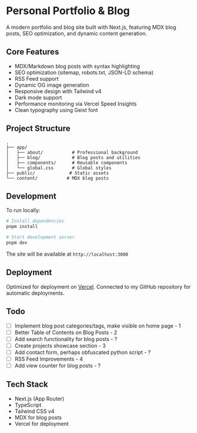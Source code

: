 # Personal Portfolio & Blog

A modern portfolio and blog site built with Next.js, featuring MDX blog posts, SEO optimization, and dynamic content generation.

## Core Features

- MDX/Markdown blog posts with syntax highlighting
- SEO optimization (sitemap, robots.txt, JSON-LD schema)
- RSS Feed support
- Dynamic OG image generation
- Responsive design with Tailwind v4
- Dark mode support
- Performance monitoring via Vercel Speed Insights
- Clean typography using Geist font

## Project Structure

```
.
├── app/
│   ├── about/           # Professional background
│   ├── blog/            # Blog posts and utilities
│   ├── components/      # Reusable components
│   └── global.css       # Global styles
├── public/             # Static assets
└── content/           # MDX blog posts
```

## Development

To run locally:

```bash
# Install dependencies
pnpm install

# Start development server
pnpm dev
```

The site will be available at `http://localhost:3000`

## Deployment

Optimized for deployment on [Vercel](https://vercel.com). Connected to my GitHub repository for automatic deployments.

## Todo

- [ ] Implement blog post categories/tags, make visible on home page - 1
- [ ] Better Table of Contents on Blog Posts - 2
- [ ] Add search functionality for blog posts - ?
- [ ] Create projects showcase section - 3
- [ ] Add contact form, perhaps obfuscated python script - ?
- [ ] RSS Feed Improvements - 4
- [ ] Add view counter for blog posts - ?

## Tech Stack

- Next.js (App Router)
- TypeScript
- Tailwind CSS v4
- MDX for blog posts
- Vercel for deployment
